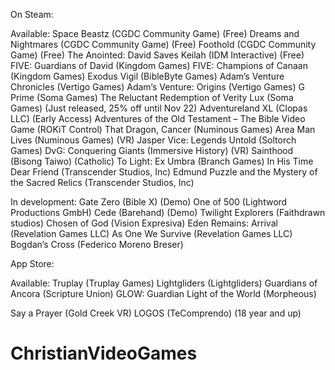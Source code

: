 On Steam:

  Available:
  Space Beastz (CGDC Community Game) (Free)
  Dreams and Nightmares (CGDC Community Game) (Free)
  Foothold (CGDC Community Game) (Free)
  The Anointed: David Saves Keilah (IDM Interactive) (Free)
  FIVE: Guardians of David (Kingdom Games)
  FIVE: Champions of Canaan (Kingdom Games)
  Exodus Vigil (BibleByte Games)
  Adam’s Venture Chronicles (Vertigo Games)
  Adam’s Venture: Origins (Vertigo Games)
  G Prime (Soma Games)
  The Reluctant Redemption of Verity Lux (Soma Games) (Just released, 25% off until Nov 22)
  Adventureland XL (Clopas LLC) (Early Access)
  Adventures of the Old Testament – The Bible Video Game (ROKiT Control)
  That Dragon, Cancer (Numinous Games)
  Area Man Lives (Numinous Games) (VR)
  Jasper Vice: Legends Untold (Soltorch Games)
  DvG: Conquering Giants (Immersive History) (VR)
  Sainthood (Bisong Taiwo) (Catholic)
  To Light: Ex Umbra (Branch Games)
  In His Time
  Dear Friend (Transcender Studios, Inc)
  Edmund Puzzle and the Mystery of the Sacred Relics (Transcender Studios, Inc)

  In development:
  Gate Zero (Bible X) (Demo)
  One of 500 (Lightword Productions GmbH)
  Cede (Barehand) (Demo)
  Twilight Explorers (Faithdrawn studios)
  Chosen of God (Vision Expresiva)
  Eden Remains: Arrival (Revelation Games LLC)
  As One We Survive (Revelation Games LLC)
  Bogdan’s Cross (Federico Moreno Breser)

App Store:

  Available:
  Truplay (Truplay Games)
  Lightgliders (Lightgliders)
  Guardians of Ancora (Scripture Union)
  GLOW: Guardian Light of the World (Morpheous)

Say a Prayer (Gold Creek VR)
LOGOS (TeComprendo) (18 year and up)
# ChristianVideoGames
